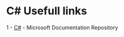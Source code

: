 # C# Usefull links 

1 - [C#](https://docs.microsoft.com/ru-ru/dotnet) - Microsoft Documentation Repository
